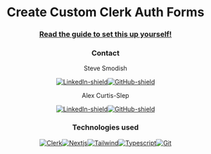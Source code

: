<div align="center">

# Create Custom Clerk Auth Forms

<!-- Article -->

### [Read the guide to set this up yourself!](https://mango-grammerjam.hashnode.dev/how-to-create-custom-clerk-auth-forms-with-next-typescript-and-tailwind)


<!-- CONTACT -->

### Contact

Steve Smodish

[![LinkedIn-shield]][steve-linkedin-url][![GitHub-shield]][steve-github-url]


Alex Curtis-Slep

[![LinkedIn-shield]][alex-linkedin-url][![GitHub-shield]][alex-github-url]


### Technologies used

<!-- Front end tech -->
[![Clerk]][Clerk-url][![Nextjs]][Next-js-url][![Tailwind][Tailwindcss]][Tailwind-url][![Typescript]][Typescript-url][![Git]][Git-url]


</div>

<!-- MARKDOWN LINKS & IMAGES -->
<!-- https://www.markdownguide.org/basic-syntax/#reference-style-links -->

<!-- personal links -->
[alex-linkedin-url]: https://www.linkedin.com/in/alexcurtisslep/
[alex-github-url]: https://github.com/AlexVCS

[steve-linkedin-url]: https://www.linkedin.com/in/stevesmodish/
[steve-github-url]: https://github.com/ssmodish

<!-- Technology shields and links -->

[Tailwindcss]: https://img.shields.io/badge/Tailwind_CSS-38B2AC?style=for-the-badge&logo=tailwind-css&logoColor=white
[Tailwind-url]: https://tailwindcss.com/

[Nextjs]: https://img.shields.io/badge/Next-black?style=for-the-badge&logo=next.js&logoColor=white
[Next-js-url]: https://www.nextjs.org

[TypeScript]: https://img.shields.io/badge/typescript-%23007ACC.svg?style=for-the-badge&logo=typescript&logoColor=white
[TypeScript-url]: https://www.typescriptlang.org/


[Git]: https://img.shields.io/badge/git-%23F05033.svg?style=for-the-badge&logo=git&logoColor=white
[Git-url]: https://git-scm.com/

[Clerk]: https://img.shields.io/badge/Clerk-6C47FF.svg?style=for-the-badge&logo=Clerk&logoColor=white
[Clerk-url]: https://clerk.com/

[GitHub-shield]: https://img.shields.io/badge/github-%23121011.svg?style=for-the-badge&logo=github&logoColor=white

[LinkedIn-shield]: https://img.shields.io/badge/linkedin-%230077B5.svg?style=for-the-badge&logo=linkedin&logoColor=white

<!-- Article Link -->
[Article-url]: https://mango-grammerjam.hashnode.dev/how-to-create-custom-clerk-auth-forms-with-next-typescript-and-tailwind
